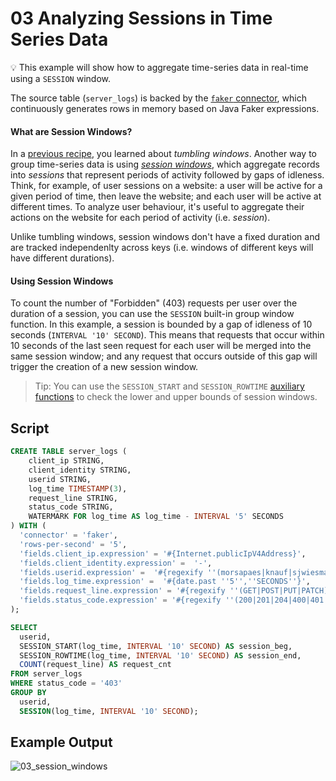 # 03 Analyzing Sessions in Time Series Data

:bulb: This example will show how to aggregate time-series data in real-time using a `SESSION` window.

The source table (`server_logs`) is backed by the [`faker` connector](https://github.com/knaufk/flink-faker), which continuously generates rows in memory based on Java Faker expressions.

#### What are Session Windows?

In a [previous recipe](../06/06_group_by_window.md), you learned about _tumbling windows_. Another way to group time-series data is using [_session windows_](https://ci.apache.org/projects/flink/flink-docs-stable/dev/table/sql/queries.html#group-windows), which aggregate records into _sessions_ that represent periods of activity followed by gaps of idleness. Think, for example, of user sessions on a website: a user will be active for a given period of time, then leave the website; and each user will be active at different times. To analyze user behaviour, it's useful to aggregate their actions on the website for each period of activity (i.e. _session_).

Unlike tumbling windows, session windows don't have a fixed duration and are tracked independenlty across keys (i.e. windows of different keys will have different durations).

#### Using Session Windows

To count the number of "Forbidden" (403) requests per user over the duration of a session, you can use the `SESSION` built-in group window function. In this example, a session is bounded by a gap of idleness of 10 seconds (`INTERVAL '10' SECOND`). This means that requests that occur within 10 seconds of the last seen request for each user will be merged into the same session window; and any request that occurs outside of this gap will trigger the creation of a new session window.

> Tip: You can use the `SESSION_START` and `SESSION_ROWTIME` [auxiliary functions](https://ci.apache.org/projects/flink/flink-docs-stable/dev/table/sql/queries.html#selecting-group-window-start-and-end-timestamps) to check the lower and upper bounds of session windows.


## Script

```sql
CREATE TABLE server_logs ( 
    client_ip STRING,
    client_identity STRING, 
    userid STRING, 
    log_time TIMESTAMP(3),
    request_line STRING, 
    status_code STRING, 
    WATERMARK FOR log_time AS log_time - INTERVAL '5' SECONDS
) WITH (
  'connector' = 'faker', 
  'rows-per-second' = '5',
  'fields.client_ip.expression' = '#{Internet.publicIpV4Address}',
  'fields.client_identity.expression' =  '-',
  'fields.userid.expression' =  '#{regexify ''(morsapaes|knauf|sjwiesman){1}''}',
  'fields.log_time.expression' =  '#{date.past ''5'',''SECONDS''}',
  'fields.request_line.expression' = '#{regexify ''(GET|POST|PUT|PATCH){1}''} #{regexify ''(/search\.html|/login\.html|/prod\.html|cart\.html|/order\.html){1}''} #{regexify ''(HTTP/1\.1|HTTP/2|/HTTP/1\.0){1}''}',
  'fields.status_code.expression' = '#{regexify ''(200|201|204|400|401|403|301){1}''}',
);

SELECT  
  userid,
  SESSION_START(log_time, INTERVAL '10' SECOND) AS session_beg,
  SESSION_ROWTIME(log_time, INTERVAL '10' SECOND) AS session_end,
  COUNT(request_line) AS request_cnt
FROM server_logs
WHERE status_code = '403'
GROUP BY 
  userid, 
  SESSION(log_time, INTERVAL '10' SECOND);
```

## Example Output

![03_session_windows](https://user-images.githubusercontent.com/23521087/101628701-7ae31900-3a20-11eb-89c2-231649b7d99f.png)
